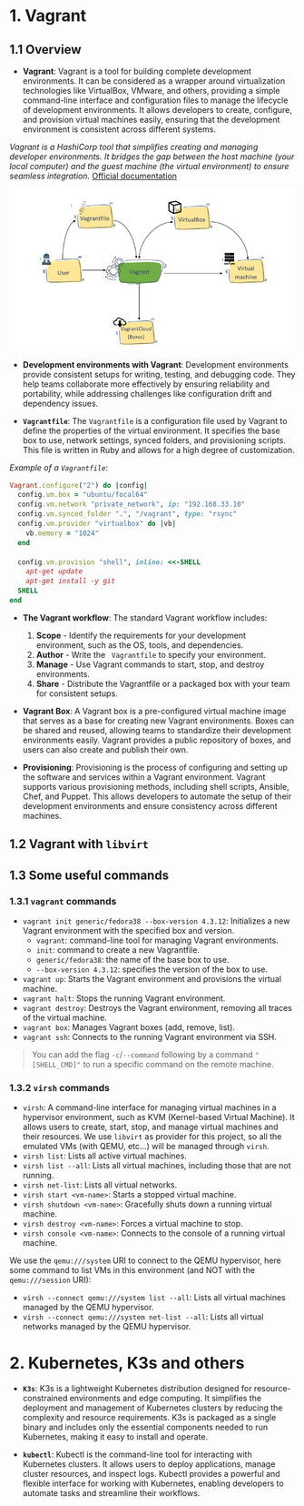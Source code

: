 # 1. Vagrant

## 1.1 Overview

- **Vagrant**: Vagrant is a tool for building complete development environments. It can be considered as a wrapper around virtualization technologies like VirtualBox, VMware, and others, providing a simple command-line interface and configuration files to manage the lifecycle of development environments. It allows developers to create, configure, and provision virtual machines easily, ensuring that the development environment is consistent across different systems.

_Vagrant is a HashiCorp tool that simplifies creating and managing developer environments. It bridges the gap between the host machine (your local computer) and the guest machine (the virtual environment) to ensure seamless integration._ [Official documentation](https://developer.hashicorp.com/vagrant/tutorials/get-started/development-environment)

![vagrant usage](assets/vagrant.png)

- **Development environments with Vagrant**: Development environments provide consistent setups for writing, testing, and debugging code. They help teams collaborate more effectively by ensuring reliability and portability, while addressing challenges like configuration drift and dependency issues.

- **`Vagrantfile`**: The `Vagrantfile` is a configuration file used by Vagrant to define the properties of the virtual environment. It specifies the base box to use, network settings, synced folders, and provisioning scripts. This file is written in Ruby and allows for a high degree of customization.

_Example of a `Vagrantfile`_:

```ruby
Vagrant.configure("2") do |config|
  config.vm.box = "ubuntu/focal64"
  config.vm.network "private_network", ip: "192.168.33.10"
  config.vm.synced_folder ".", "/vagrant", type: "rsync"
  config.vm.provider "virtualbox" do |vb|
    vb.memory = "1024"
  end

  config.vm.provision "shell", inline: <<-SHELL
    apt-get update
    apt-get install -y git
  SHELL
end
```

- **The Vagrant workflow**: The standard Vagrant workflow includes:
	1. **Scope** - Identify the requirements for your development environment, such as the OS, tools, and dependencies.
	2. **Author** - Write the ` Vagrantfile` to specify your environment.
	3. **Manage** - Use Vagrant commands to start, stop, and destroy environments.
	4. **Share** - Distribute the Vagrantfile or a packaged box with your team for consistent setups.

- **Vagrant Box**: A Vagrant box is a pre-configured virtual machine image that serves as a base for creating new Vagrant environments. Boxes can be shared and reused, allowing teams to standardize their development environments easily. Vagrant provides a public repository of boxes, and users can also create and publish their own.

- **Provisioning**: Provisioning is the process of configuring and setting up the software and services within a Vagrant environment. Vagrant supports various provisioning methods, including shell scripts, Ansible, Chef, and Puppet. This allows developers to automate the setup of their development environments and ensure consistency across different machines.

## 1.2 Vagrant with `libvirt`

<!-- TODO: explain all the micmac about the installation of the plugin `vagrant-libvirt`, and explain WHAT IS `libvirt`, `KVM`, `QEMU` and all other things how can creates some confusion -->

## 1.3 Some useful commands

### 1.3.1 `vagrant` commands
- `vagrant init generic/fedora38 --box-version 4.3.12`: Initializes a new Vagrant environment with the specified box and version.
  - `vagrant`: command-line tool for managing Vagrant environments.
  - `init`: command to create a new Vagrantfile.
  - `generic/fedora38`: the name of the base box to use.
  - `--box-version 4.3.12`: specifies the version of the box to use.
- `vagrant up`: Starts the Vagrant environment and provisions the virtual machine.
- `vagrant halt`: Stops the running Vagrant environment.
- `vagrant destroy`: Destroys the Vagrant environment, removing all traces of the virtual machine.
- `vagrant box`: Manages Vagrant boxes (add, remove, list).
- `vagrant ssh`: Connects to the running Vagrant environment via SSH.
> You can add the flag `-c`/`--command` following by a command `"[SHELL_CMD]"` to run a specific command on the remote machine.

### 1.3.2 `virsh` commands
- `virsh`: A command-line interface for managing virtual machines in a hypervisor environment, such as KVM (Kernel-based Virtual Machine). It allows users to create, start, stop, and manage virtual machines and their resources. We use `libvirt` as provider for this project, so all the emulated VMs (with QEMU, etc...) will be managed through `virsh`.
- `virsh list`: Lists all active virtual machines.
- `virsh list --all`: Lists all virtual machines, including those that are not running.
- `virsh net-list`: Lists all virtual networks.
- `virsh start <vm-name>`: Starts a stopped virtual machine.
- `virsh shutdown <vm-name>`: Gracefully shuts down a running virtual machine.
- `virsh destroy <vm-name>`: Forces a virtual machine to stop.
- `virsh console <vm-name>`: Connects to the console of a running virtual machine.

We use the `qemu:///system` URI to connect to the QEMU hypervisor, here some command to list VMs in this environment (and NOT with the `qemu:///session` URI):
- `virsh --connect qemu:///system list --all`: Lists all virtual machines managed by the QEMU hypervisor.
- `virsh --connect qemu:///system net-list --all`: Lists all virtual networks managed by the QEMU hypervisor.

# 2. Kubernetes, K3s and others

- **`K3s`**: K3s is a lightweight Kubernetes distribution designed for resource-constrained environments and edge computing. It simplifies the deployment and management of Kubernetes clusters by reducing the complexity and resource requirements. K3s is packaged as a single binary and includes only the essential components needed to run Kubernetes, making it easy to install and operate.

- **`kubectl`**: Kubectl is the command-line tool for interacting with Kubernetes clusters. It allows users to deploy applications, manage cluster resources, and inspect logs. Kubectl provides a powerful and flexible interface for working with Kubernetes, enabling developers to automate tasks and streamline their workflows.
